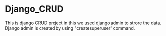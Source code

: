 # Django_CRUD
This is django CRUD project in this we used django admin to strore the data.
Django admin is created by using "createsuperuser" command.
